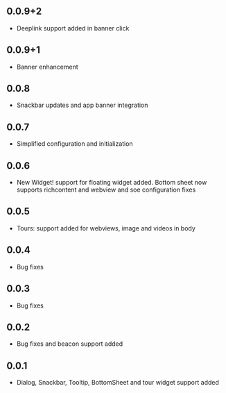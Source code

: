 ## 0.0.9+2

- Deeplink support added in banner click

## 0.0.9+1

- Banner enhancement

## 0.0.8

- Snackbar updates and app banner integration

## 0.0.7

- Simplified configuration and initialization

## 0.0.6

- New Widget! support for floating widget added. Bottom sheet now supports richcontent and webview and soe configuration fixes

## 0.0.5

- Tours: support added for webviews, image and videos in body

## 0.0.4

- Bug fixes

## 0.0.3

- Bug fixes

## 0.0.2

- Bug fixes and beacon support added

## 0.0.1

- Dialog, Snackbar, Tooltip, BottomSheet and tour widget support added
